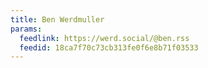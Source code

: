 ```yaml
---
title: Ben Werdmuller
params:
  feedlink: https://werd.social/@ben.rss
  feedid: 18ca7f70c73cb313fe0f6e8b71f03533
---
```

